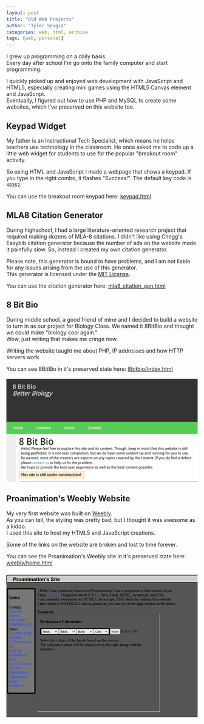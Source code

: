```yaml
---
layout: post
title: "Old Web Projects"
author: "Tyler Sengia"
categories: web, html, archive
tags: [web, personal]
---
```


I grew up programming on a daily basis.  
Every day after school I'm go onto the family computer and start programming.  

I quickly picked up and enjoyed web development with JavaScript and HTML5, especially creating mini games using the HTML5 Canvas element and JavaScript.  
Eventually, I figured out how to use PHP and MySQL to create some websites, which I've preserved on this website too.  

## Keypad Widget
My father is an Instructional Tech Specialist, which means he helps teachers use technology in the classroom. He once asked me to code up a little web widget for students to use for the popular "breakout room" activity.  

So using HTML and JavaScript I made a webpage that shows a keypad.
If you type in the right combo, it flashes "Success!".
The default key code is `48362`.

<div class="note" >
You can use the breakout room keypad here: <a href="assets/static/keypad.html" > keypad.html </a>
</div>

## MLA8 Citation Generator
During highschool, I had a large literature-oriented research project that required making dozens of MLA-8 citations. I didn't like using Chegg's Easybib citation generator because the number of ads on the website made it painfully slow. So, instead I created my own citation generator.

Please note, this generator is bound to have problems, and I am not liable for any issues arising from the use of this generator.  
This generator is licensed under the [MIT License](https://mit-license.org/).  

<div class="note" >
You can use the citation generator here: <a href="assets/static/mla8_citation_gen.html" > mla8_citation_gen.html </a>
</div>

## 8 Bit Bio
During middle school, a good friend of mine and I decided to build a website to turn in as our project for Biology Class. We named it 8BitBio and thought we could make "biology cool again."  
Wow, just writing that makes me cringe now.  

Writing the website taught me about PHP, IP addresses and how HTTP servers work.

<div class="note" >
You can see 8BitBio in it's preserved state here: <a href="assets/8bitbio/index.html" > 8bitbio/index.html </a>
</div>
<br />
<div style="text-align: center;" >
<img src="assets/img/8bitbio-splash.png" alt="Screenshot of the 8BitBio homepage." />  
</div>

## Proanimation's Weebly Website
My very first website was built on [Weebly](https://www.weebly.com/).  
As you can tell, the styling was pretty bad, but I thought it was awesome as a kiddo.  
I used this site to host my HTML5 and JavaScript creations.  

Some of the links on the website are broken and lost to time forever.
<div class="note" >
You can see the Proanimation's Weebly site in it's preserved state here: <a href="assets/weebly/home.html" > weebly/home.html </a>
</div>
<br />
<div style="text-align: center;" >
<img src="assets/img/proanimation-splash.png" alt="Screenshot of the Proanimation's Site homepage." />  
</div>
